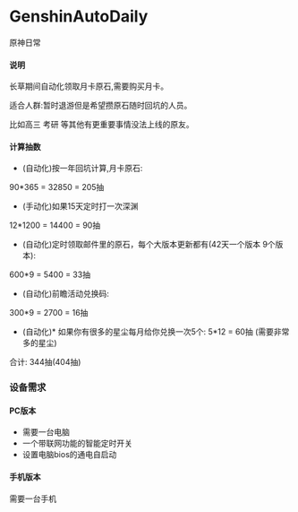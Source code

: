 # GenshinAutoDaily

原神日常

#### 说明

长草期间自动化领取月卡原石,需要购买月卡。

适合人群:暂时退游但是希望攒原石随时回坑的人员。

比如高三 考研 等其他有更重要事情没法上线的原友。

#### 计算抽数

- (自动化)按一年回坑计算,月卡原石:

90*365 = 32850 = 205抽

- (手动化)如果15天定时打一次深渊

12*1200 = 14400 = 90抽

- (自动化)定时领取邮件里的原石，每个大版本更新都有(42天一个版本 9个版本):

600*9 = 5400 = 33抽

- (自动化)前瞻活动兑换码:

300*9 = 2700 = 16抽

- (自动化)\* 如果你有很多的星尘每月给你兑换一次5个:
5*12 = 60抽 (需要非常多的星尘)

合计: 344抽(404抽)


### 设备需求

#### PC版本

- 需要一台电脑
- 一个带联网功能的智能定时开关
- 设置电脑bios的通电自启动


#### 手机版本

需要一台手机

